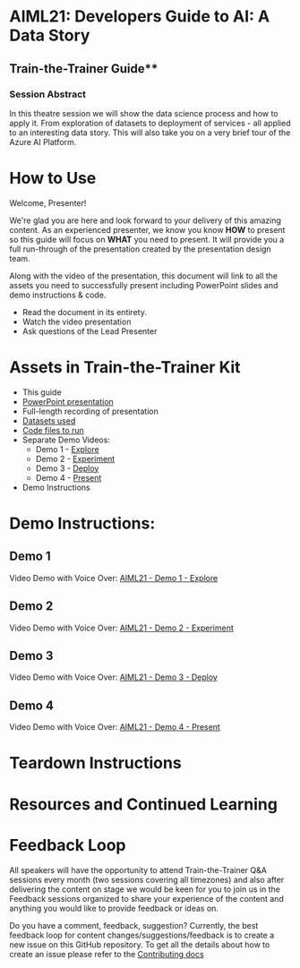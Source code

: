 # AIML21: Developers Guide to AI: A Data Story 

## Train-the-Trainer Guide**

### Session Abstract

In this theatre session we will show the data science process and how to apply it. From exploration of datasets to deployment of services - all applied to an interesting data story. This will also take you on a very brief tour of the Azure AI Platform.

# How to Use

Welcome, Presenter!

We're glad you are here and look forward to your delivery of this amazing content. As an experienced presenter, we know you know **HOW** to present so this guide will focus on **WHAT** you need to present. It will provide you a full run-through of the presentation created by the presentation design team.

Along with the video of the presentation, this document will link to all the assets you need to successfully present including PowerPoint slides and demo instructions & code.

* Read the document in its entirety.
* Watch the video presentation
* Ask questions of the Lead Presenter

# Assets in Train-the-Trainer Kit

* This guide
* [PowerPoint presentation](https://globaleventcdn.blob.core.windows.net/assets/aiml/AIML21_DevelopersGuidetoAI_ADataStory.pptx)
* Full-length recording of presentation
* [Datasets used](aiml21/data)
* [Code files to run](aiml21/code)
* Separate Demo Videos: 
    * Demo 1 - [Explore](https://youtu.be/1Xtmrsfkzfs)
    * Demo 2 - [Experiment](https://youtu.be/sUKuRBRvo7U)
    * Demo 3 - [Deploy](https://youtu.be/IgSaMKsyexg)
    * Demo 4 - [Present](https://youtu.be/g7aBaC9s9qQ)
* Demo Instructions

# Demo Instructions:



## Demo 1

Video Demo with Voice Over: [AIML21 - Demo 1 - Explore](https://youtu.be/1Xtmrsfkzfs)


## Demo 2

Video Demo with Voice Over: [AIML21 - Demo 2 - Experiment](https://youtu.be/sUKuRBRvo7U)

## Demo 3

Video Demo with Voice Over: [AIML21 - Demo 3 - Deploy](https://youtu.be/IgSaMKsyexg)


## Demo 4

Video Demo with Voice Over: [AIML21 - Demo 4 - Present](https://youtu.be/g7aBaC9s9qQ)



# Teardown Instructions

# Resources and Continued Learning

# Feedback Loop

All speakers will have the opportunity to attend Train-the-Trainer Q&A sessions every month (two sessions covering all timezones) and also after delivering the content on stage we would be keen for you to join us in the Feedback sessions organized to share your experience of the content and anything you would like to provide feedback or ideas on. 

Do you have a comment, feedback, suggestion? Currently, the best feedback loop for content changes/suggestions/feedback is to create a new issue on this GitHub repository. To get all the details about how to create an issue please refer to the [Contributing docs](https://github.com/microsoft/ignite-learning-paths/blob/master/contributing.md)
